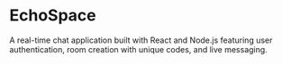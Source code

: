 # EchoSpace
A real-time chat application built with React and Node.js featuring user authentication, room creation with unique codes, and live messaging.
